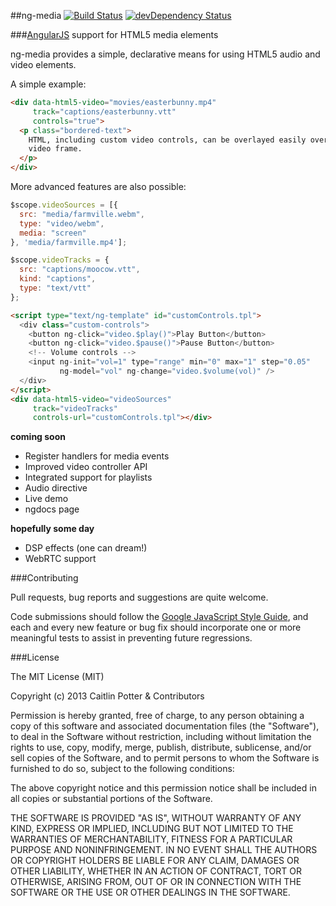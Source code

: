 ##ng-media [![Build Status](https://travis-ci.org/caitp/ng-media.png?branch=master)](https://travis-ci.org/caitp/ng-media) [![devDependency Status](https://david-dm.org/caitp/ng-media/dev-status.png?branch=master)](https://david-dm.org/caitp/ng-media#info=devDependencies)

###[AngularJS](http://angularjs.org/) support for HTML5 media elements

ng-media provides a simple, declarative means for using HTML5 audio and video elements.

A simple example:

```html
<div data-html5-video="movies/easterbunny.mp4"
     track="captions/easterbunny.vtt"
     controls="true">
  <p class="bordered-text">
    HTML, including custom video controls, can be overlayed easily over the
    video frame.
  </p>
</div>
```

More advanced features are also possible:

```js
$scope.videoSources = [{
  src: "media/farmville.webm",
  type: "video/webm",
  media: "screen"
}, 'media/farmville.mp4'];

$scope.videoTracks = {
  src: "captions/moocow.vtt",
  kind: "captions",
  type: "text/vtt"
};
```

```html
<script type="text/ng-template" id="customControls.tpl">
  <div class="custom-controls">
    <button ng-click="video.$play()">Play Button</button>
    <button ng-click="video.$pause()">Pause Button</button>
    <!-- Volume controls -->
    <input ng-init="vol=1" type="range" min="0" max="1" step="0.05"
           ng-model="vol" ng-change="video.$volume(vol)" />
  </div>
</script>
<div data-html5-video="videoSources"
     track="videoTracks"
     controls-url="customControls.tpl"></div>
```

**coming soon**

- Register handlers for media events
- Improved video controller API
- Integrated support for playlists
- Audio directive
- Live demo
- ngdocs page

**hopefully some day**

- DSP effects (one can dream!)
- WebRTC support

###Contributing

Pull requests, bug reports and suggestions are quite welcome.

Code submissions should follow the [Google JavaScript Style Guide](http://google-styleguide.googlecode.com/svn/trunk/javascriptguide.xml), and each and every new feature or bug fix should incorporate one or more meaningful tests to assist in preventing future regressions.

###License

The MIT License (MIT)

Copyright (c) 2013 Caitlin Potter & Contributors

Permission is hereby granted, free of charge, to any person obtaining a copy
of this software and associated documentation files (the "Software"), to deal
in the Software without restriction, including without limitation the rights
to use, copy, modify, merge, publish, distribute, sublicense, and/or sell
copies of the Software, and to permit persons to whom the Software is
furnished to do so, subject to the following conditions:

The above copyright notice and this permission notice shall be included in
all copies or substantial portions of the Software.

THE SOFTWARE IS PROVIDED "AS IS", WITHOUT WARRANTY OF ANY KIND, EXPRESS OR
IMPLIED, INCLUDING BUT NOT LIMITED TO THE WARRANTIES OF MERCHANTABILITY,
FITNESS FOR A PARTICULAR PURPOSE AND NONINFRINGEMENT. IN NO EVENT SHALL THE
AUTHORS OR COPYRIGHT HOLDERS BE LIABLE FOR ANY CLAIM, DAMAGES OR OTHER
LIABILITY, WHETHER IN AN ACTION OF CONTRACT, TORT OR OTHERWISE, ARISING FROM,
OUT OF OR IN CONNECTION WITH THE SOFTWARE OR THE USE OR OTHER DEALINGS IN
THE SOFTWARE.
